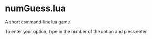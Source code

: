 # numGuess.lua
A short command-line lua game

To enter your option, type in the number of the option and press enter
